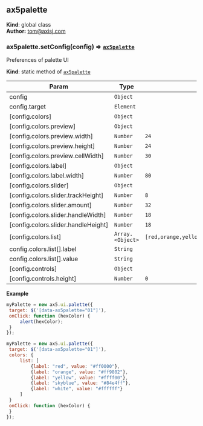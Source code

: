 <a name="ax5palette"></a>

## ax5palette
**Kind**: global class  
**Author:** tom@axisj.com  
<a name="ax5palette.setConfig"></a>

### ax5palette.setConfig(config) ⇒ <code>[ax5palette](#ax5palette)</code>
Preferences of palette UI

**Kind**: static method of <code>[ax5palette](#ax5palette)</code>  

| Param | Type | Default |
| --- | --- | --- |
| config | <code>Object</code> |  | 
| config.target | <code>Element</code> |  | 
| [config.colors] | <code>Object</code> |  | 
| [config.colors.preview] | <code>Object</code> |  | 
| [config.colors.preview.width] | <code>Number</code> | <code>24</code> | 
| [config.colors.preview.height] | <code>Number</code> | <code>24</code> | 
| [config.colors.preview.cellWidth] | <code>Number</code> | <code>30</code> | 
| [config.colors.label] | <code>Object</code> |  | 
| [config.colors.label.width] | <code>Number</code> | <code>80</code> | 
| [config.colors.slider] | <code>Object</code> |  | 
| [config.colors.slider.trackHeight] | <code>Number</code> | <code>8</code> | 
| [config.colors.slider.amount] | <code>Number</code> | <code>32</code> | 
| [config.colors.slider.handleWidth] | <code>Number</code> | <code>18</code> | 
| [config.colors.slider.handleHeight] | <code>Number</code> | <code>18</code> | 
| [config.colors.list] | <code>Array.&lt;Object&gt;</code> | <code>[red,orange,yellow,green,blue,purple,black,white]</code> | 
| config.colors.list[].label | <code>String</code> |  | 
| config.colors.list[].value | <code>String</code> |  | 
| [config.controls] | <code>Object</code> |  | 
| [config.controls.height] | <code>Number</code> | <code>0</code> | 

**Example**  
```js
myPalette = new ax5.ui.palette({
 target: $('[data-ax5palette="01"]'),
 onClick: function (hexColor) {
     alert(hexColor);
 }
});

myPalette = new ax5.ui.palette({
 target: $('[data-ax5palette="01"]'),
 colors: {
     list: [
         {label: "red", value: "#ff0000"},
         {label: "orange", value: "#ff9802"},
         {label: "yellow", value: "#ffff00"},
         {label: "skyblue", value: "#84e4ff"},
         {label: "white", value: "#ffffff"}
     ]
 }
 onClick: function (hexColor) {
 }
});
```

